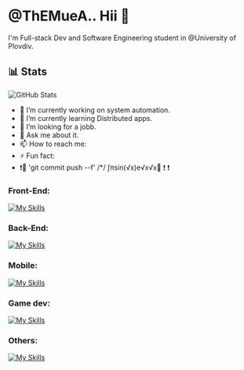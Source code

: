# @ThEMueA.. Hii 👋
I'm Full-stack Dev and Software Engineering student in @University of Plovdiv.


## 📊 Stats
![GitHub Stats](https://github-readme-stats.vercel.app/api?username=ThEMueA&theme=vue-dark&show_icons=true&hide_border=true&count_private=true)


- 🔭 I’m currently working on system automation.
- 🌱 I’m currently learning Distributed apps.
- 👷 I’m looking for a jobb.
- 💬 Ask me about it.
- 📫 How to reach me: 
- ⚡ Fun fact: 
-  ❗🚨 'git commit push --f' /*/ ∫πsin(√x)e√x√x🚨 ❗ ❗

### Front-End:
[![My Skills](https://skillicons.dev/icons?i=html,css,scss,js,react,angular)](https://skillicons.dev)

### Back-End:
[![My Skills](https://skillicons.dev/icons?i=net,spring,go,mysql,postgres)](https://skillicons.dev)

### Mobile:
[![My Skills](https://skillicons.dev/icons?i=net,java,kotlin,androidstudio)](https://skillicons.dev)

### Game dev:
[![My Skills](https://skillicons.dev/icons?i=godot,unity,unreal)](https://skillicons.dev)

### Others:
[![My Skills](https://skillicons.dev/icons?i=azure,arduino,docker)](https://skillicons.dev)


<!--
**ThEMueA/ThEMueA** is a ✨ _special_ ✨ repository because its `README.md` (this file) appears on your GitHub profile.

Here are some ideas to get you started:

- 🔭 I’m currently working on ...
- 🌱 I’m currently learning ...
- 👯 I’m looking to collaborate on ...
- 🤔 I’m looking for help with ...
- 💬 Ask me about ...
- 📫 How to reach me: ...
- 😄 Pronouns: ...
- ⚡ Fun fact: ...
-->
